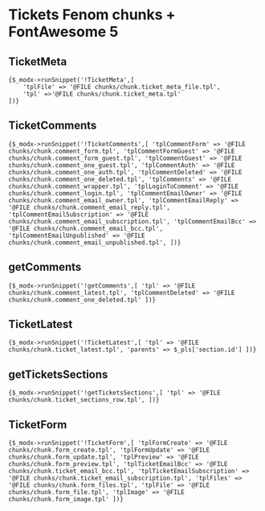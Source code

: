 # Tickets Fenom chunks + FontAwesome 5

## TicketMeta
```
{$_modx->runSnippet('!TicketMeta',[
    'tplFile' => '@FILE chunks/chunk.ticket_meta_file.tpl',
    'tpl' =>'@FILE chunks/chunk.ticket_meta.tpl'
])}
```
## TicketComments
`
{$_modx->runSnippet('!TicketComments',[
    'tplCommentForm' => '@FILE chunks/chunk.comment_form.tpl',
    'tplCommentFormGuest' => '@FILE chunks/chunk.comment_form_guest.tpl',
    'tplCommentGuest' => '@FILE chunks/chunk.comment_one_guest.tpl',
    'tplCommentAuth' => '@FILE chunks/chunk.comment_one_auth.tpl',
    'tplCommentDeleted' => '@FILE chunks/chunk.comment_one_deleted.tpl',
    'tplComments' => '@FILE chunks/chunk.comment_wrapper.tpl',
    'tplLoginToComment' => '@FILE chunks/chunk.comment_login.tpl',
    'tplCommentEmailOwner' => '@FILE chunks/chunk.comment_email_owner.tpl',
    'tplCommentEmailReply' => '@FILE chunks/chunk.comment_email_reply.tpl',
    'tplCommentEmailSubscription' => '@FILE chunks/chunk.comment_email_subscription.tpl',
    'tplCommentEmailBcc' => '@FILE chunks/chunk.comment_email_bcc.tpl',
    'tplCommentEmailUnpublished' => '@FILE chunks/chunk.comment_email_unpublished.tpl',
])}
`
## getComments
`
{$_modx->runSnippet('!getComments',[
    'tpl' => '@FILE chunks/chunk.comment_latest.tpl',
    'tplCommentDeleted' => '@FILE chunks/chunk.comment_one_deleted.tpl'
])}
`
## TicketLatest
`
{$_modx->runSnippet('!TicketLatest',[
  'tpl' => '@FILE chunks/chunk.ticket_latest.tpl',
  'parents' => $_pls['section.id']
])}
`
## getTicketsSections
`
{$_modx->runSnippet('!getTicketsSections',[
  'tpl' => '@FILE chunks/chunk.ticket_sections_row.tpl',
])}
`
## TicketForm
`
{$_modx->runSnippet('!TicketForm',[
	'tplFormCreate' => '@FILE chunks/chunk.form_create.tpl',
	'tplFormUpdate' => '@FILE chunks/chunk.form_update.tpl',
	'tplPreview' => '@FILE chunks/chunk.form_preview.tpl',
	'tplTicketEmailBcc' => '@FILE chunks/chunk.ticket_email_bcc.tpl',
	'tplTicketEmailSubscription' => '@FILE chunks/chunk.ticket_email_subscription.tpl',
	'tplFiles' => '@FILE chunks/chunk.form_files.tpl',
	'tplFile' => '@FILE chunks/chunk.form_file.tpl',
	'tplImage' => '@FILE chunks/chunk.form_image.tpl'
])}
`
